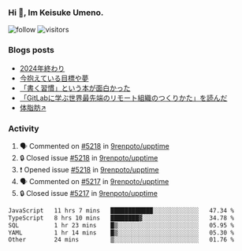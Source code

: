 ### Hi 👋, Im Keisuke Umeno.

<!--
**9renpoto/9renpoto** is a ✨ _special_ ✨ repository because its `README.md` (this file) appears on your GitHub profile.

Here are some ideas to get you started:

- 🔭 I’m currently working on ...
- 🌱 I’m currently learning ...
- 👯 I’m looking to collaborate on ...
- 🤔 I’m looking for help with ...
- 💬 Ask me about ...
- 📫 How to reach me: ...
- 😄 Pronouns: ...
- ⚡ Fun fact: ...
-->

![follow](https://img.shields.io/github/followers/9renpoto?label=Follow&style=social)
![visitors](https://komarev.com/ghpvc/?username=9renpoto&label=Profile%20views&color=0e75b6&style=flat)

### Blogs posts

<!-- BLOG-POST-LIST:START -->
- [2024年終わり](https://9renpoto.win/entry/2024/12/31/2024-end)
- [今抱えている目標や夢](https://9renpoto.win/entry/2024/12/02/objective)
- [「書く習慣」という本が面白かった](https://9renpoto.win/entry/2024/11/11/leave_a_feeling_sad)
- [「GitLabに学ぶ世界最先端のリモート組織のつくりかた」を読んだ](https://9renpoto.win/entry/2024/09/10/remote_organization)
- [体脂肪↗](https://9renpoto.win/entry/2024/08/12/gaining_fat)
<!-- BLOG-POST-LIST:END -->

### Activity

<!--START_SECTION:activity-->
1. 🗣 Commented on [#5218](https://github.com/9renpoto/upptime/issues/5218#issuecomment-2621751006) in [9renpoto/upptime](https://github.com/9renpoto/upptime)
2. 🔒 Closed issue [#5218](https://github.com/9renpoto/upptime/issues/5218) in [9renpoto/upptime](https://github.com/9renpoto/upptime)
3. ❗ Opened issue [#5218](https://github.com/9renpoto/upptime/issues/5218) in [9renpoto/upptime](https://github.com/9renpoto/upptime)
4. 🗣 Commented on [#5217](https://github.com/9renpoto/upptime/issues/5217#issuecomment-2621472895) in [9renpoto/upptime](https://github.com/9renpoto/upptime)
5. 🔒 Closed issue [#5217](https://github.com/9renpoto/upptime/issues/5217) in [9renpoto/upptime](https://github.com/9renpoto/upptime)
<!--END_SECTION:activity-->

<!--START_SECTION:waka-->

```txt
JavaScript   11 hrs 7 mins   ████████████░░░░░░░░░░░░░   47.34 %
TypeScript   8 hrs 10 mins   ████████▓░░░░░░░░░░░░░░░░   34.78 %
SQL          1 hr 23 mins    █▒░░░░░░░░░░░░░░░░░░░░░░░   05.95 %
YAML         1 hr 14 mins    █▒░░░░░░░░░░░░░░░░░░░░░░░   05.30 %
Other        24 mins         ▒░░░░░░░░░░░░░░░░░░░░░░░░   01.76 %
```

<!--END_SECTION:waka-->
